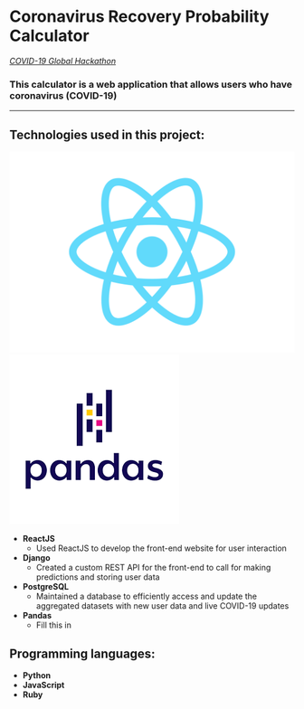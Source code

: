 # Coronavirus Recovery Probability Calculator

*[COVID-19 Global Hackathon](https://covid-global-hackathon.devpost.com/)*

### This calculator is a web application that allows users who have coronavirus (COVID-19)

---

## Technologies used in this project:
![ReactJS](assets/img/ReactJS.png?v=200&s=200 "ReactJS")
![Pandas](assets/img/Pandas.png?v=200&s=200 "Pandas")
* **ReactJS**
  * Used ReactJS to develop the front-end website for user interaction
* **Django**
  * Created a custom REST API for the front-end to call for making predictions and storing user data
* **PostgreSQL**
  * Maintained a database to efficiently access and update the aggregated datasets with new user data and live COVID-19 updates
* **Pandas**
  * Fill this in

## Programming languages:
* **Python**
* **JavaScript**
* **Ruby**
